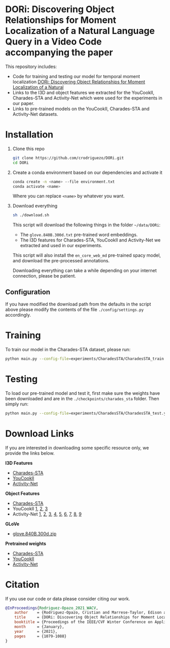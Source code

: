  

# DORi: Discovering Object Relationships for Moment Localization of a Natural Language Query in a Video Code accompanying the paper 

This repository includes:

* Code for training and testing our model for temporal moment localization [DORi: Discovering Object Relationships for Moment Localization of a Natural](https://openaccess.thecvf.com/content/WACV2021/papers/Rodriguez-Opazo_DORi_Discovering_Object_Relationships_for_Moment_Localization_of_a_Natural_WACV_2021_paper.pdf)
* Links to the I3D and object features we extracted for the YouCookII, Charades-STA and Activity-Net which were used for the experiments in our paper.
* Links to pre-trained models on the YouCookII, Charades-STA and Activity-Net datasets. 

# Installation

1. Clone this repo                                                                                                              
   ```bash
   git clone https://github.com/crodriguezo/DORi.git
   cd DORi
   ```

2. Create a conda environment based on our dependencies and activate it

   ```bash
   conda create -n <name> --file environment.txt
   conda activate <name>
   ```

   Where you can replace `<name>` by whatever you want.

2. Download everything
   ```bash
   sh ./download.sh
   ```
   This script will download the following things in the folder `~/data/DORi`: 
   * The `glove.840B.300d.txt` pre-trained word embeddings.
   * The I3D features for Charades-STA, YouCookII and Activity-Net we extracted and used in our experiments.

   This script will also install the `en_core_web_md` pre-trained spacy model, and download the pre-processed annotations.

   Downloading everything can take a while depending on your internet connection, please be patient. 

## Configuration
 If you have modified the download path from the defaults in the script above please modify the contents of the file `./config/settings.py` accordingly.

# Training

To train our model in the Charades-STA dataset, please run:
```bash
python main.py --config-file=experiments/CharadesSTA/CharadesSTA_train.yaml
```
# Testing

To load our pre-trained model and test it, first make sure the weights have been downloaded and are in the `./checkpoints/charades_sta` folder. Then simply run:

```bash
python main.py --config-file=experiments/CharadesSTA/CharadesSTA_test.yaml
```

# Download Links

If you are interested in downloading some specific resource only, we provide the links below.

**I3D Features**

* [Charades-STA](https://cloudstor.aarnet.edu.au/plus/s/Ac8TJsKYBSFEwhy/download)
* [YouCookII](https://cloudstor.aarnet.edu.au/plus/s/P4jmml24WoVH9ev/download)
* [Activity-Net](https://cloudstor.aarnet.edu.au/plus/s/WF0i5SrFqv2NCR1/download)

**Object Features**

* [Charades-STA](https://cloudstor.aarnet.edu.au/plus/s/tQ7WYembO3OtgOX/download)
* YouCookII [1](https://cloudstor.aarnet.edu.au/plus/s/oAwKQ5xPsurQ1sr/download), [2](https://cloudstor.aarnet.edu.au/plus/s/dLzikggiXVjkg2e/download), [3](https://cloudstor.aarnet.edu.au/plus/s/XHTQYCbX4IxFvHH/download)
* Activity-Net [1](https://cloudstor.aarnet.edu.au/plus/s/D1bN0TRDPnSX0DY/download), [2](https://cloudstor.aarnet.edu.au/plus/s/nnNN917fOVAvpOS/download), [3](https://cloudstor.aarnet.edu.au/plus/s/4XYy4mnMcMmI5Cm/download), [4](https://cloudstor.aarnet.edu.au/plus/s/kemsrgg8jC7VLNW/download), [5](https://cloudstor.aarnet.edu.au/plus/s/IWfcmZQnzai3tkG/download), [6](https://cloudstor.aarnet.edu.au/plus/s/fOUWIAlmijTaTWs/download), [7](https://cloudstor.aarnet.edu.au/plus/s/ucw8fsJNSnAgX3h/download), [8](https://cloudstor.aarnet.edu.au/plus/s/YLJcuJXml9klJ8t/download), [9](https://cloudstor.aarnet.edu.au/plus/s/sGb2MxVZ4u1ATCv/download)

**GLoVe**

* [glove.840B.300d.zip](http://nlp.stanford.edu/data/glove.840B.300d.zip)

**Pretrained weights**

* [Charades-STA](https://cloudstor.aarnet.edu.au/plus/s/eSa3t3sWMV0DbWT/download)
* [YouCookII](https://cloudstor.aarnet.edu.au/plus/s/gigu0M5Jt4cc7FR/download)
* [Activity-Net](https://cloudstor.aarnet.edu.au/plus/s/du2PQvf9G8FKZkm/download)


# Citation

If you use our code or data please consider citing our work.

```bibtex
@InProceedings{Rodriguez-Opazo_2021_WACV,
    author    = {Rodriguez-Opazo, Cristian and Marrese-Taylor, Edison and Fernando, Basura and Li, Hongdong and Gould, Stephen},
    title     = {DORi: Discovering Object Relationships for Moment Localization of a Natural Language Query in a Video},
    booktitle = {Proceedings of the IEEE/CVF Winter Conference on Applications of Computer Vision (WACV)},
    month     = {January},
    year      = {2021},
    pages     = {1079-1088}
}
```


​    
